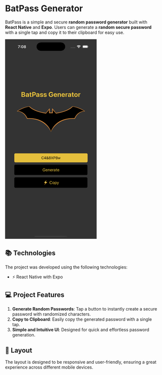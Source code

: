 # BatPass Generator

BatPass is a simple and secure **random password generator** built with **React Native** and **Expo**. Users can generate a **random secure password** with a single tap and copy it to their clipboard for easy use.

<img src="/assets/screenshot.png" alt="Application screenshot" width="300" />

## 📚 Technologies

The project was developed using the following technologies:

- ⚡️ React Native with Expo

## 💻 Project Features

1. **Generate Random Passwords**: Tap a button to instantly create a secure password with randomized characters.
2. **Copy to Clipboard**: Easily copy the generated password with a single tap.
3. **Simple and Intuitive UI**: Designed for quick and effortless password generation.

## 🎨 Layout

The layout is designed to be responsive and user-friendly, ensuring a great experience across different mobile devices.
